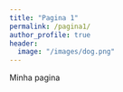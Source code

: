 ```yaml
---
title: "Pagina 1"
permalink: /pagina1/
author_profile: true
header:
  image: "/images/dog.png"
---
```


Minha pagina
